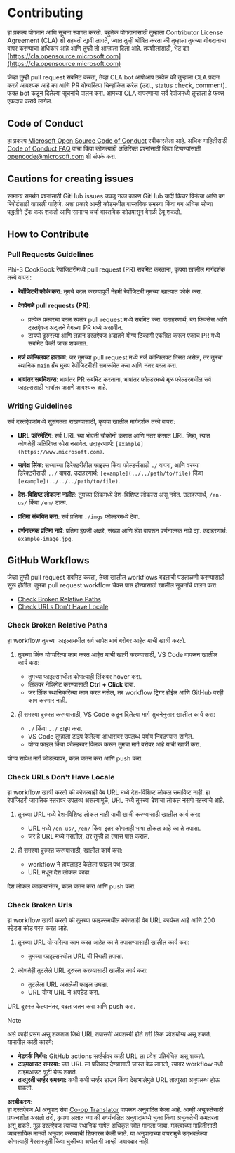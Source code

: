 <!--
CO_OP_TRANSLATOR_METADATA:
{
  "original_hash": "90d0d072cf26ccc1f271a580d3e45d70",
  "translation_date": "2025-07-09T18:14:28+00:00",
  "source_file": "CONTRIBUTING.md",
  "language_code": "mr"
}
-->
# Contributing

हा प्रकल्प योगदान आणि सूचना स्वागत करतो. बहुतेक योगदानांसाठी तुम्हाला Contributor License Agreement (CLA) शी सहमती द्यावी लागते, ज्यात तुम्ही घोषित करता की तुम्हाला तुमच्या योगदानाचा वापर करण्याचा अधिकार आहे आणि तुम्ही तो आम्हाला दिला आहे. तपशीलांसाठी, भेट द्या [https://cla.opensource.microsoft.com](https://cla.opensource.microsoft.com)

जेव्हा तुम्ही pull request सबमिट करता, तेव्हा CLA bot आपोआप ठरवेल की तुम्हाला CLA प्रदान करणे आवश्यक आहे का आणि PR योग्यरित्या चिन्हांकित करेल (उदा., status check, comment). फक्त bot कडून दिलेल्या सूचनांचे पालन करा. आमच्या CLA वापरणाऱ्या सर्व रेपॉजमध्ये तुम्हाला हे फक्त एकदाच करावे लागेल.

## Code of Conduct

हा प्रकल्प [Microsoft Open Source Code of Conduct](https://opensource.microsoft.com/codeofconduct/) स्वीकारलेला आहे. अधिक माहितीसाठी [Code of Conduct FAQ](https://opensource.microsoft.com/codeofconduct/faq/) वाचा किंवा कोणत्याही अतिरिक्त प्रश्नांसाठी किंवा टिप्पण्यांसाठी [opencode@microsoft.com](mailto:opencode@microsoft.com) शी संपर्क करा.

## Cautions for creating issues

सामान्य समर्थन प्रश्नांसाठी GitHub issues उघडू नका कारण GitHub यादी फिचर विनंत्या आणि बग रिपोर्टसाठी वापरली पाहिजे. अशा प्रकारे आम्ही कोडमधील वास्तविक समस्या किंवा बग अधिक सोप्या पद्धतीने ट्रॅक करू शकतो आणि सामान्य चर्चा वास्तविक कोडपासून वेगळी ठेवू शकतो.

## How to Contribute

### Pull Requests Guidelines

Phi-3 CookBook रेपॉजिटरीमध्ये pull request (PR) सबमिट करताना, कृपया खालील मार्गदर्शक तत्त्वे वापरा:

- **रेपॉजिटरी फोर्क करा**: तुमचे बदल करण्यापूर्वी नेहमी रेपॉजिटरी तुमच्या खात्यात फोर्क करा.

- **वेगवेगळे pull requests (PR)**:
  - प्रत्येक प्रकारचा बदल स्वतंत्र pull request मध्ये सबमिट करा. उदाहरणार्थ, बग फिक्सेस आणि दस्तऐवज अद्यतने वेगळ्या PR मध्ये असावीत.
  - टायपो दुरुस्त्या आणि लहान दस्तऐवज अद्यतने योग्य ठिकाणी एकत्रित करून एकाच PR मध्ये सबमिट केली जाऊ शकतात.

- **मर्ज कॉन्फ्लिक्ट हाताळा**: जर तुमच्या pull request मध्ये मर्ज कॉन्फ्लिक्ट दिसत असेल, तर तुमचा स्थानिक `main` ब्रँच मुख्य रेपॉजिटरीशी समक्रमित करा आणि नंतर बदल करा.

- **भाषांतर सबमिशन्स**: भाषांतर PR सबमिट करताना, भाषांतर फोल्डरमध्ये मूळ फोल्डरमधील सर्व फाइल्ससाठी भाषांतर असणे आवश्यक आहे.

### Writing Guidelines

सर्व दस्तऐवजांमध्ये सुसंगतता राखण्यासाठी, कृपया खालील मार्गदर्शक तत्त्वे वापरा:

- **URL फॉरमॅटिंग**: सर्व URL च्या भोवती चौकोनी कंसात आणि नंतर कंसात URL लिहा, त्यात कोणतेही अतिरिक्त स्पेस नसावेत. उदाहरणार्थ: `[example](https://www.microsoft.com)`.

- **सापेक्ष लिंक**: सध्याच्या डिरेक्टरीतील फाइल्स किंवा फोल्डर्ससाठी `./` वापरा, आणि वरच्या डिरेक्टरीसाठी `../` वापरा. उदाहरणार्थ: `[example](../../path/to/file)` किंवा `[example](../../../path/to/file)`.

- **देश-विशिष्ट लोकल्स नाहीत**: तुमच्या लिंकमध्ये देश-विशिष्ट लोकल्स असू नयेत. उदाहरणार्थ, `/en-us/` किंवा `/en/` टाळा.

- **प्रतिमा संचयित करा**: सर्व प्रतिमा `./imgs` फोल्डरमध्ये ठेवा.

- **वर्णनात्मक प्रतिमा नावे**: प्रतिमा इंग्रजी अक्षरे, संख्या आणि डॅश वापरून वर्णनात्मक नावे द्या. उदाहरणार्थ: `example-image.jpg`.

## GitHub Workflows

जेव्हा तुम्ही pull request सबमिट करता, तेव्हा खालील workflows बदलांची पडताळणी करण्यासाठी सुरू होतील. तुमचा pull request workflow चेक्स पास होण्यासाठी खालील सूचनांचे पालन करा:

- [Check Broken Relative Paths](../..)
- [Check URLs Don't Have Locale](../..)

### Check Broken Relative Paths

हा workflow तुमच्या फाइल्समधील सर्व सापेक्ष मार्ग बरोबर आहेत याची खात्री करतो.

1. तुमच्या लिंक योग्यरित्या काम करत आहेत याची खात्री करण्यासाठी, VS Code वापरून खालील कार्य करा:
    - तुमच्या फाइल्समधील कोणत्याही लिंकवर hover करा.
    - लिंकवर नेव्हिगेट करण्यासाठी **Ctrl + Click** दाबा.
    - जर लिंक स्थानिकरित्या काम करत नसेल, तर workflow ट्रिगर होईल आणि GitHub वरही काम करणार नाही.

1. ही समस्या दुरुस्त करण्यासाठी, VS Code कडून दिलेल्या मार्ग सुचनेनुसार खालील कार्य करा:
    - `./` किंवा `../` टाइप करा.
    - VS Code तुम्हाला टाइप केलेल्या आधारावर उपलब्ध पर्याय निवडण्यास सांगेल.
    - योग्य फाइल किंवा फोल्डरवर क्लिक करून तुमचा मार्ग बरोबर आहे याची खात्री करा.

योग्य सापेक्ष मार्ग जोडल्यावर, बदल जतन करा आणि push करा.

### Check URLs Don't Have Locale

हा workflow खात्री करतो की कोणत्याही वेब URL मध्ये देश-विशिष्ट लोकल समाविष्ट नाही. हा रेपॉजिटरी जागतिक स्तरावर उपलब्ध असल्यामुळे, URL मध्ये तुमच्या देशाचा लोकल नसणे महत्त्वाचे आहे.

1. तुमच्या URL मध्ये देश-विशिष्ट लोकल नाही याची खात्री करण्यासाठी खालील कार्य करा:

    - URL मध्ये `/en-us/`, `/en/` किंवा इतर कोणताही भाषा लोकल आहे का ते तपासा.
    - जर हे URL मध्ये नसतील, तर तुम्ही हा तपास पास कराल.

1. ही समस्या दुरुस्त करण्यासाठी, खालील कार्य करा:
    - workflow ने हायलाइट केलेला फाइल पथ उघडा.
    - URL मधून देश लोकल काढा.

देश लोकल काढल्यानंतर, बदल जतन करा आणि push करा.

### Check Broken Urls

हा workflow खात्री करतो की तुमच्या फाइल्समधील कोणताही वेब URL कार्यरत आहे आणि 200 स्टेटस कोड परत करत आहे.

1. तुमच्या URL योग्यरित्या काम करत आहेत का ते तपासण्यासाठी खालील कार्य करा:
    - तुमच्या फाइल्समधील URL ची स्थिती तपासा.

2. कोणतेही तुटलेले URL दुरुस्त करण्यासाठी खालील कार्य करा:
    - तुटलेला URL असलेली फाइल उघडा.
    - URL योग्य URL ने अपडेट करा.

URL दुरुस्त केल्यानंतर, बदल जतन करा आणि push करा.

> [!NOTE]
>
> असे काही प्रसंग असू शकतात जिथे URL तपासणी अयशस्वी होते तरी लिंक प्रवेशयोग्य असू शकते. यामागील काही कारणे:
>
> - **नेटवर्क निर्बंध:** GitHub actions सर्व्हर्सवर काही URL ला प्रवेश प्रतिबंधित असू शकतो.
> - **टाइमआउट समस्या:** ज्या URL ला प्रतिसाद देण्यासाठी जास्त वेळ लागतो, त्यावर workflow मध्ये टाइमआउट त्रुटी येऊ शकते.
> - **तात्पुरती सर्व्हर समस्या:** कधी कधी सर्व्हर डाउन किंवा देखभालेमुळे URL तात्पुरता अनुपलब्ध होऊ शकतो.

**अस्वीकरण**:  
हा दस्तऐवज AI अनुवाद सेवा [Co-op Translator](https://github.com/Azure/co-op-translator) वापरून अनुवादित केला आहे. आम्ही अचूकतेसाठी प्रयत्नशील असलो तरी, कृपया लक्षात घ्या की स्वयंचलित अनुवादांमध्ये चुका किंवा अचूकतेची कमतरता असू शकते. मूळ दस्तऐवज त्याच्या स्थानिक भाषेत अधिकृत स्रोत मानला जावा. महत्त्वाच्या माहितीसाठी व्यावसायिक मानवी अनुवाद करण्याची शिफारस केली जाते. या अनुवादाच्या वापरामुळे उद्भवलेल्या कोणत्याही गैरसमजुती किंवा चुकीच्या अर्थलागी आम्ही जबाबदार नाही.